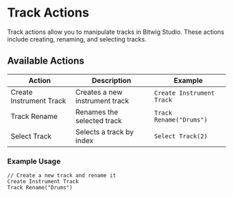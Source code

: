 # Track Actions

Track actions allow you to manipulate tracks in Bitwig Studio. These actions include creating, renaming, and selecting tracks.

## Available Actions

| Action           | Description                          | Example                     |
|------------------|--------------------------------------|-----------------------------|
| Create Instrument Track | Creates a new instrument track | `Create Instrument Track`   |
| Track Rename     | Renames the selected track           | `Track Rename("Drums")`    |
| Select Track     | Selects a track by index            | `Select Track(2)`           |

### Example Usage

```plaintext
// Create a new track and rename it
Create Instrument Track
Track Rename("Drums")
```